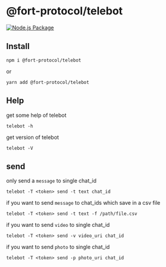 # @fort-protocol/telebot

[![Node.js Package](https://github.com/FORT-Protocol/telebot/actions/workflows/npm-publish.yml/badge.svg)](https://github.com/FORT-Protocol/telebot/actions/workflows/npm-publish.yml)

## Install

```shell
npm i @fort-protocol/telebot
```

or

```shell
yarn add @fort-protocol/telebot
```

## Help

get some help of telebot

```shell
telebot -h
```

get version of telebot

```shell
telebot -V
```

## send

only send a `message` to single chat_id

```shell
telebot -T <token> send -t text chat_id
```

if you want to send `message` to chat_ids which save in a csv file

```shell
telebot -T <token> send -t text -f /path/file.csv
```

if you want to send `video` to single chat_id

```shell
telebot -T <token> send -v video_uri chat_id
```

if you want to send `photo` to single chat_id

```shell
telebot -T <token> send -p photo_uri chat_id
```